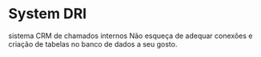 # System DRI
 sistema CRM de chamados internos
Não esqueça de adequar conexões e criação de tabelas no banco de dados a seu gosto.

